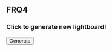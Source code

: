 ## FRQ4

<script>

function generate() {
    console.log("button clicked");
    fetch("https://hetvitrivedi.tk/api/lightboard/", {"method": "GET"})
    // response is a RESTful "promise" on any successful fetch
    .then(response => {
        // check for response errors
        if (response.status !== 200) {
            error("GET API response failure: " + response.status)
            return;  // api failure
        }
        // valid response will have JSON data
        response.json().then(data => {

        console.log(data);
        //clear previous results
        document.getElementById("result").innerHTML = "";
        var board = data;

        var table = document.createElement("table");
        table.setAttribute("border", "1");
        table.setAttribute("style", "border-collapse: collapse;");
        var tableBody = document.createElement("tbody");

        for (var i = 0; i < board.lights.length; i++) {
            var row = document.createElement("tr");
            for (var j = 0; j < board.lights[i].length; j++) {
            var cell = document.createElement("td");
            var cellText = document.createTextNode(board.lights[i][j].effectTitle);
            var cellText2 = document.createTextNode(board.lights[i][j].rgb);
            // set color of cell based on rgb hex code if light is on
            if (board.lights[i][j].on) {
                cell.setAttribute("style", "background-color: " + board.lights[i][j].rgb);
            }
            cell.appendChild(cellText);
            cell.appendChild(cellText2);
            row.appendChild(cell);
            }
            tableBody.appendChild(row);
        }
        table.appendChild(tableBody);
        document.getElementById("result").appendChild(table);
        })
        // catch fetch errors
        .catch(err => {
            error(err + " " );
        });
    })
}

function generateSize() {
    let width = document.getElementById("inputWidth").value;
    let length = document.getElementById("inputLength").value;

    console.log("button2 clicked");
    fetch("https://hetvitrivedi.tk/api/lightboard/create/" + width + "/" + length, {"method": "GET"})
    // response is a RESTful "promise" on any successful fetch
    .then(response => {
        // check for response errors
        if (response.status !== 200) {
            error("GET API response failure: " + response.status)
            return;  // api failure
        }
        // valid response will have JSON data
        response.json().then(data => {

        console.log(data);
        //clear previous results
        document.getElementById("result").innerHTML = "";
        var board = data;

        var table = document.createElement("table");
        table.setAttribute("border", "1");
        table.setAttribute("style", "border-collapse: collapse;");
        var tableBody = document.createElement("tbody");

        for (var i = 0; i < board.lights.length; i++) {
            var row = document.createElement("tr");
            for (var j = 0; j < board.lights[i].length; j++) {
            var cell = document.createElement("td");
            var cellText = document.createTextNode(board.lights[i][j].effectTitle);
            var cellText2 = document.createTextNode(board.lights[i][j].rgb);
            // set color of cell based on rgb hex code if light is on
            if (board.lights[i][j].on) {
                cell.setAttribute("style", "background-color: " + board.lights[i][j].rgb);
            }
            cell.appendChild(cellText);
            cell.appendChild(cellText2);
            row.appendChild(cell);
            }
            tableBody.appendChild(row);
        }
        table.appendChild(tableBody);
        document.getElementById("result2").appendChild(table);
        })
        // catch fetch errors
        .catch(err => {
            error(err + " " );
        });
    })
}

</script>

### Click to generate new lightboard!

<button onclick="generate()">Generate</button>
<div id="result">
</div>

<br>
<!--<h3> Or, enter length and width for desired lightboard below </h3>  -->

<!--<input id="inputWidth" placeholder="Enter a width">
<input id="inputLength" placeholder="Enter a length">
<button onclick="generateSize()">Generate with size</button>
<div id="result2">
</div>    -->
